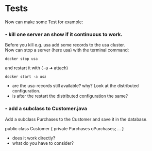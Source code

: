 # Tests
Now can make some Test for example:

### - kill one server an show if it continuous to work.

Before you kill e.g. usa add some records to the usa cluster.<br/>
Now can stop a server (here usa) with the terminal command:
    
    docker stop usa
    
and restart it with (<tt>-a</tt> &#x279c; attach)

    docker start -a usa
    
    
* are the usa-records still available? why? Look at the distributed configuration.
* is after the restart the distributed configuration the same?

### - add a subclass to Customer.java 
Add a subclass Purchases to the Customer and save it in the database.


public class Customer {
	private Purchases oPurchases;
    ...
    }

* does it work directly?
* what do you have to consider?


    

    